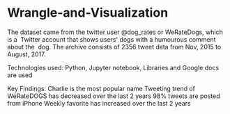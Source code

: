 # Wrangle-and-Visualization
The dataset came from the twitter user @dog_rates or WeRateDogs, which is a  Twitter account that shows users' dogs with a humourous comment about the  dog. The archive consists of 2356 tweet data from Nov, 2015 to August, 2017. 

Technologies used: Python, Jupyter notebook, Libraries and Google docs are used

Key Findings: 
Charlie is the most popular name
Tweeting trend of WeRateDOGS has decreased over the last 2 years
98% tweets are posted from iPhone
Weekly favorite has increased over the last 2 years
